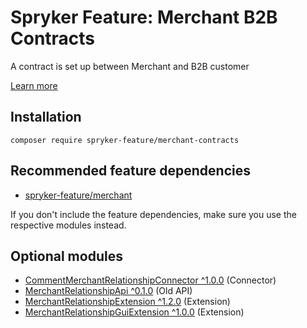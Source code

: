 # Spryker Feature: Merchant B2B Contracts

A contract is set up between Merchant and B2B customer

[Learn more](https://docs.spryker.com/docs/pbc/all/merchant-management/202307.0/base-shop/merchant-b2b-contracts-feature-overview.html)

## Installation

```
composer require spryker-feature/merchant-contracts
```

## Recommended feature dependencies
- [spryker-feature/merchant](https://github.com/spryker-feature/merchant)

If you don't include the feature dependencies, make sure you use the respective modules instead.

## Optional modules
- [CommentMerchantRelationshipConnector ^1.0.0](https://github.com/spryker/comment-merchant-relationship-connector) (Connector)
- [MerchantRelationshipApi ^0.1.0](https://github.com/spryker/merchant-relationship-api) (Old API)
- [MerchantRelationshipExtension ^1.2.0](https://github.com/spryker/merchant-relationship-extension) (Extension)
- [MerchantRelationshipGuiExtension ^1.0.0](https://github.com/spryker/merchant-relationship-gui-extension) (Extension)
